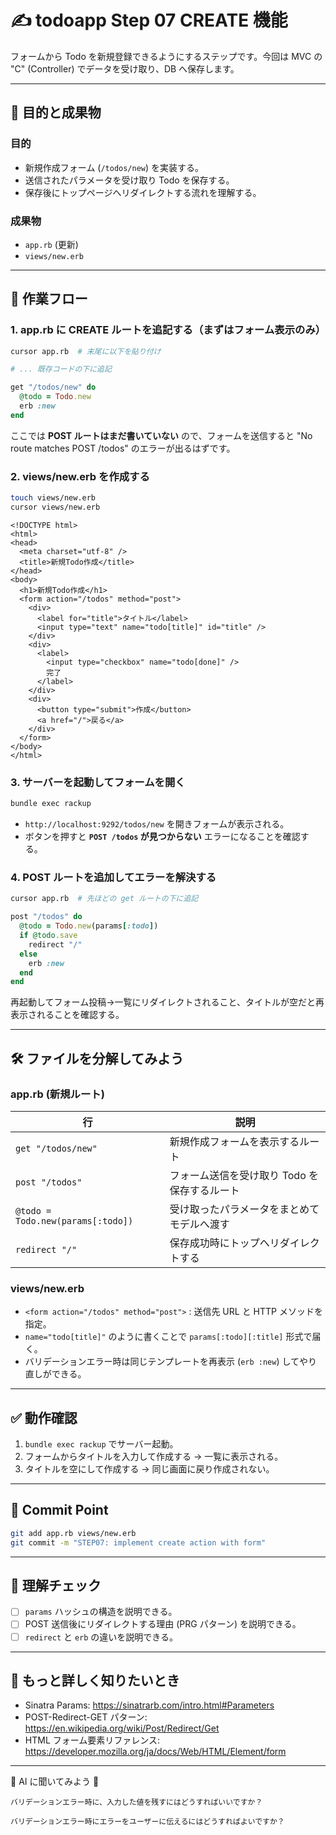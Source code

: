 # ✍️ todoapp Step 07 CREATE 機能

フォームから Todo を新規登録できるようにするステップです。今回は MVC の "C" (Controller) でデータを受け取り、DB へ保存します。

---

## 🎯 目的と成果物

### 目的
- 新規作成フォーム (`/todos/new`) を実装する。
- 送信されたパラメータを受け取り Todo を保存する。
- 保存後にトップページへリダイレクトする流れを理解する。

### 成果物
- `app.rb` (更新)
- `views/new.erb`

---

## 🚀 作業フロー

### 1. app.rb に CREATE ルートを追記する（まずはフォーム表示のみ）
```bash
cursor app.rb  # 末尾に以下を貼り付け
```
```ruby
# ... 既存コードの下に追記

get "/todos/new" do
  @todo = Todo.new
  erb :new
end
```

ここでは **POST ルートはまだ書いていない** ので、フォームを送信すると "No route matches POST /todos" のエラーが出るはずです。

### 2. views/new.erb を作成する
```bash
touch views/new.erb
cursor views/new.erb
```
```erb
<!DOCTYPE html>
<html>
<head>
  <meta charset="utf-8" />
  <title>新規Todo作成</title>
</head>
<body>
  <h1>新規Todo作成</h1>
  <form action="/todos" method="post">
    <div>
      <label for="title">タイトル</label>
      <input type="text" name="todo[title]" id="title" />
    </div>
    <div>
      <label>
        <input type="checkbox" name="todo[done]" />
        完了
      </label>
    </div>
    <div>
      <button type="submit">作成</button>
      <a href="/">戻る</a>
    </div>
  </form>
</body>
</html>
```

### 3. サーバーを起動してフォームを開く
```bash
bundle exec rackup
```
- `http://localhost:9292/todos/new` を開きフォームが表示される。
- ボタンを押すと **`POST /todos` が見つからない** エラーになることを確認する。

### 4. POST ルートを追加してエラーを解決する
```bash
cursor app.rb  # 先ほどの get ルートの下に追記
```
```ruby
post "/todos" do
  @todo = Todo.new(params[:todo])
  if @todo.save
    redirect "/"
  else
    erb :new
  end
end
```

再起動してフォーム投稿→一覧にリダイレクトされること、タイトルが空だと再表示されることを確認する。

---

## 🛠️ ファイルを分解してみよう

### app.rb (新規ルート)
| 行 | 説明 |
|----|------|
| `get "/todos/new"` | 新規作成フォームを表示するルート |
| `post "/todos"` | フォーム送信を受け取り Todo を保存するルート |
| `@todo = Todo.new(params[:todo])` | 受け取ったパラメータをまとめてモデルへ渡す |
| `redirect "/"` | 保存成功時にトップへリダイレクトする |

### views/new.erb
- `<form action="/todos" method="post">` : 送信先 URL と HTTP メソッドを指定。
- `name="todo[title]"` のように書くことで `params[:todo][:title]` 形式で届く。
- バリデーションエラー時は同じテンプレートを再表示 (`erb :new`) してやり直しができる。

---

## ✅ 動作確認
1. `bundle exec rackup` でサーバー起動。
2. フォームからタイトルを入力して作成する → 一覧に表示される。
3. タイトルを空にして作成する → 同じ画面に戻り作成されない。

---

## 🚩 Commit Point
```bash
git add app.rb views/new.erb
git commit -m "STEP07: implement create action with form"
```

---

## 📝 理解チェック
- [ ] `params` ハッシュの構造を説明できる。
- [ ] POST 送信後にリダイレクトする理由 (PRG パターン) を説明できる。
- [ ] `redirect` と `erb` の違いを説明できる。

---

## 🔗 もっと詳しく知りたいとき
- Sinatra Params: https://sinatrarb.com/intro.html#Parameters
- POST-Redirect-GET パターン: https://en.wikipedia.org/wiki/Post/Redirect/Get
- HTML フォーム要素リファレンス: https://developer.mozilla.org/ja/docs/Web/HTML/Element/form

---

🤔 AI に聞いてみよう 🤖
```
バリデーションエラー時に、入力した値を残すにはどうすればいいですか？

バリデーションエラー時にエラーをユーザーに伝えるにはどうすればよいですか？
```
